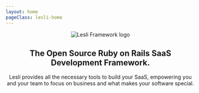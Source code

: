 ```yaml
---
layout: home
pageClass: lesli-home
---
```

<script setup>
    import componentLesliLinks from "./.vitepress/components/lesli-links.vue"
    import componentLesliDescription from "./.vitepress/components/lesli-description.vue"
    import componentLesliTechStack from "./.vitepress/components/lesli-techstack.vue"
    import componentLesliCoreFeatures from "./.vitepress/components/lesli-corefeatures.vue"
    import componentLesliEngines from "./.vitepress/components/lesli-engines.vue"
    import componentLesliDevelopment from "./.vitepress/components/lesli-development.vue"
    import componentLesliFooter from "./.vitepress/components/lesli-footer.vue"
</script>

<header class="hero is-medium lesli-home-header">
    <section class="hero-body">
        <div class="container">
            <img class="mb-5 logo" alt="Lesli Framework logo" src="/images/brand/lesli.svg" />
            <h1>
                The Open Source Ruby on Rails <span class="lesli-title-colored">SaaS Development Framework.</span>
            </h1>
            <p>
                Lesli provides all the necessary tools to build your SaaS, empowering you and your team to focus on business and what makes your software special. 
            </p>
        </div>
    </section>
    <componentLesliLinks class="lesli-component-links" />
</header>


<componentLesliTechStack />

<componentLesliDescription />

<componentLesliCoreFeatures />

<componentLesliEngines />

<componentLesliDevelopment />

<componentLesliFooter />

<style lang="scss">
    @import "./.vitepress/stylesheets/pages/index.scss";
</style>
